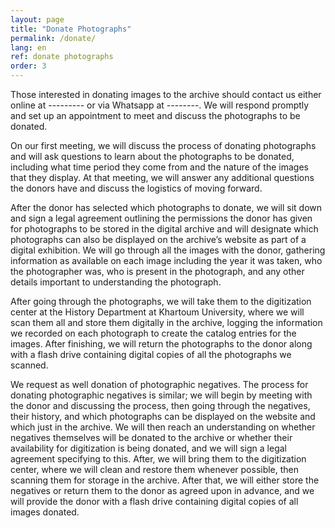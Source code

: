 ```yaml
---
layout: page
title: "Donate Photographs"
permalink: /donate/
lang: en
ref: donate photographs
order: 3
---
```


Those interested in donating images to the archive should contact us either online at --------- or via Whatsapp at --------. We will respond promptly and set up an appointment to meet and discuss the photographs to be donated.

On our first meeting, we will discuss the process of donating photographs and will ask questions to learn about the photographs to be donated, including what time period they come from and the nature of the images that they display. At that meeting, we will answer any additional questions the donors have and discuss the logistics of moving forward.

After the donor has selected which photographs to donate, we will sit down and sign a legal agreement outlining the permissions the donor has given for photographs to be stored in the digital archive and will designate which photographs can also be displayed on the archive’s website as part of a digital exhibition. We will go through all the images with the donor, gathering information as available on each image including the year it was taken, who the photographer was, who is present in the photograph, and any other details important to understanding the photograph.


After going through the photographs, we will take them to the digitization center at the History Department at Khartoum University, where we will scan them all and store them digitally in the archive, logging the information we recorded on each photograph to create the catalog entries for the images. After finishing, we will return the photographs to the donor along with a flash drive containing digital copies of all the photographs we scanned.

We request as well donation of photographic negatives. The process for donating photographic negatives is similar; we will begin by meeting with the donor and discussing the process, then going through the negatives, their history, and which photographs can be displayed on the website and which just in the archive. We will then reach an understanding on whether negatives themselves will be donated to the archive or whether their availability for digitization is being donated, and we will sign a legal agreement specifying to this. After, we will bring them to the digitization center, where we will clean and restore them whenever possible, then scanning them for storage in the archive. After that, we will either store the negatives or return them to the donor as agreed upon in advance, and we will provide the donor with a flash drive containing digital copies of all images donated.
